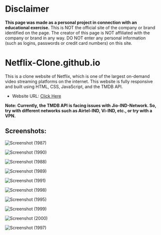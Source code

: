 
<h1>Disclaimer</h1>

**This page was made as a personal project in connection with an educational exercise.**
This is NOT the official site of the company or brand identified on the page. The creator of this page is NOT affiliated with the company or brand in any way. DO NOT enter any personal information (such as logins, passwords or credit card numbers) on this site.


# Netflix-Clone.github.io

This is a clone website of Netflix, which is one of the largest on-demand video streaming platforms on the internet. This website is fully responsive and built using HTML, CSS, JavaScript, and the TMDB API.

* Website URL: [Click Here](https://netflix-clone-github.netlify.app/)


**Note: Currently, the TMDB API is facing issues with Jio-IND-Network. So, try with different networks such as Airtel-IND, Vi-IND, etc., or try with a VPN.**


<h2>Screenshots:</h2>


![Screenshot (1987)](https://github.com/DebajyotiTalukder2001/Netflix-Clone.github.io/assets/136104351/97875f0d-f69b-4d45-a715-371f7d6d44a7)


![Screenshot (1990)](https://github.com/DebajyotiTalukder2001/Netflix-Clone.github.io/assets/136104351/9616afd9-7fa1-480c-bff3-50dcba268dca)


![Screenshot (1988)](https://github.com/DebajyotiTalukder2001/Netflix-Clone.github.io/assets/136104351/356ac8a6-01f2-46e9-952a-682e0707ba5f)


![Screenshot (1989)](https://github.com/DebajyotiTalukder2001/Netflix-Clone.github.io/assets/136104351/af32f406-dba3-413f-9452-8c253c8e13f4)



![Screenshot (1991)](https://github.com/DebajyotiTalukder2001/Netflix-Clone.github.io/assets/136104351/f9225bf9-08d3-495a-967a-604488bf3870)



![Screenshot (1998)](https://github.com/DebajyotiTalukder2001/Netflix-Clone.github.io/assets/136104351/f04f0053-bb8c-4e6f-ba5c-9da8aa0e5d48)


![Screenshot (1995)](https://github.com/DebajyotiTalukder2001/Netflix-Clone.github.io/assets/136104351/b4615852-2374-4378-9258-deca0c6a6fb7)



![Screenshot (1999)](https://github.com/DebajyotiTalukder2001/Netflix-Clone.github.io/assets/136104351/66adb3e8-f764-4bce-9bcd-4c20eb6746e7)




![Screenshot (2000)](https://github.com/DebajyotiTalukder2001/Netflix-Clone.github.io/assets/136104351/a69404d7-411e-44e0-8fd1-a41fd83cf1af)



![Screenshot (1997)](https://github.com/DebajyotiTalukder2001/Netflix-Clone.github.io/assets/136104351/028aeac8-2c41-4d88-9e73-1f09909ca6b5)



